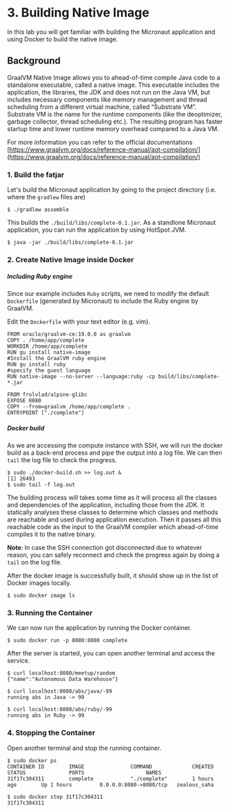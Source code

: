 # 3. Building Native Image

In this lab you will get familiar with building the Micronaut application and using Docker to build the native image.

## Background

GraalVM Native Image allows you to ahead-of-time compile Java code to a standalone executable, called a native image. This executable includes the application, the libraries, the JDK and does not run on the Java VM, but includes necessary components like memory management and thread scheduling from a different virtual machine, called “Substrate VM”. Substrate VM is the name for the runtime components (like the deoptimizer, garbage collector, thread scheduling etc.). The resulting program has faster startup time and lower runtime memory overhead compared to a Java VM.

For more information you can refer to the official documentations [https://www.graalvm.org/docs/reference-manual/aot-compilation/](https://www.graalvm.org/docs/reference-manual/aot-compilation/)

### 1. Build the fatjar

Let's build the Micronaut application by going to the project directory (i.e. where the ```gradlew``` files are)

```
$ ./gradlew assemble
```
This builds the ```./build/libs/complete-0.1.jar```. As a standlone Micronaut application, you can run the application by using HotSpot JVM.

```
$ java -jar ./build/libs/complete-0.1.jar
```

### 2. Create Native Image inside Docker

##### Including Ruby engine

Since our example includes ```Ruby``` scripts, we need to modify the default ```Dockerfile``` (generated by Micronaut) to include the Ruby engine by GraalVM.

Edit the ```Dockerfile``` with your text editor (e.g. vim).

```
FROM oracle/graalvm-ce:19.0.0 as graalvm
COPY . /home/app/complete
WORKDIR /home/app/complete
RUN gu install native-image
#Install the GraalVM ruby engine
RUN gu install ruby 
#specify the guest language
RUN native-image --no-server --language:ruby -cp build/libs/complete-*.jar 

FROM frolvlad/alpine-glibc
EXPOSE 8080
COPY --from=graalvm /home/app/complete .
ENTRYPOINT ["./complete"]
```

##### Docker build

As we are accessing the compute instance with SSH, we will run the docker build as a back-end process and pipe the output into a log file. We can then ```tail``` the log file to check the progress.

```
$ sudo ./docker-build.sh >> log.out &
[1] 26493
$ sudo tail -f log.out
```
The building process will takes some time as it will process all the classes and dependencies of the application, including those from the JDK. It statically analyses these classes to determine which classes and methods are reachable and used during application execution. Then it passes all this reachable code as the input to the GraalVM compiler which ahead-of-time compiles it to the native binary. 

**Note**: In case the SSH connection got disconnected due to whatever reason, you can safely reconnect and check the progress again by doing a ```tail``` on the log file. 

After the docker image is successfully built, it should show up in the list of Docker images locally.

```
$ sudo docker image ls
```

### 3. Running the Container

We can now run the application by running the Docker container.

```
$ sudo docker run -p 8080:8080 complete
```
After the server is started, you can open another terminal and access the service.
```
$ curl localhost:8080/meetup/random 
{"name":"Autonomous Data Warehouse"}

$ curl localhost:8080/abs/java/-99
running abs in Java -> 99

$ curl localhost:8080/abs/ruby/-99
running abs in Ruby -> 99
```

### 4. Stopping the Container

Open another terminal and stop the running container.

```
$ sudo docker ps
CONTAINER ID        IMAGE               COMMAND             CREATED             STATUS              PORTS                    NAMES
31f17c304311        complete            "./complete"        1 hours ago        Up 1 hours         0.0.0.0:8080->8080/tcp   zealous_saha

$ sudo docker stop 31f17c304311
31f17c304311
```
